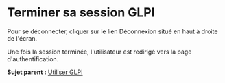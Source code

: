 Terminer sa session GLPI
========================

Pour se déconnecter, cliquer sur le lien Déconnexion situé en haut à
droite de l'écran.

Une fois la session terminée, l'utilisateur est redirigé vers la page
d'authentification.

**Sujet parent :** [Utiliser GLPI](../glpi/use.html "Utiliser GLPI")
